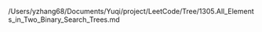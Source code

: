 /Users/yzhang68/Documents/Yuqi/project/LeetCode/Tree/1305.All_Elements_in_Two_Binary_Search_Trees.md